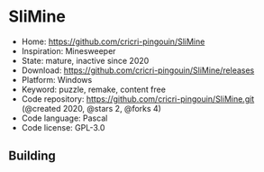 # SliMine

- Home: https://github.com/cricri-pingouin/SliMine
- Inspiration: Minesweeper
- State: mature, inactive since 2020
- Download: https://github.com/cricri-pingouin/SliMine/releases
- Platform: Windows
- Keyword: puzzle, remake, content free
- Code repository: https://github.com/cricri-pingouin/SliMine.git (@created 2020, @stars 2, @forks 4)
- Code language: Pascal
- Code license: GPL-3.0

## Building
